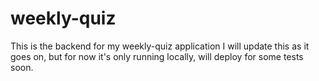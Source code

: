 # weekly-quiz
This is the backend for my weekly-quiz application
I will update this as it goes on, but for now it's only running locally, will deploy for some tests soon.
